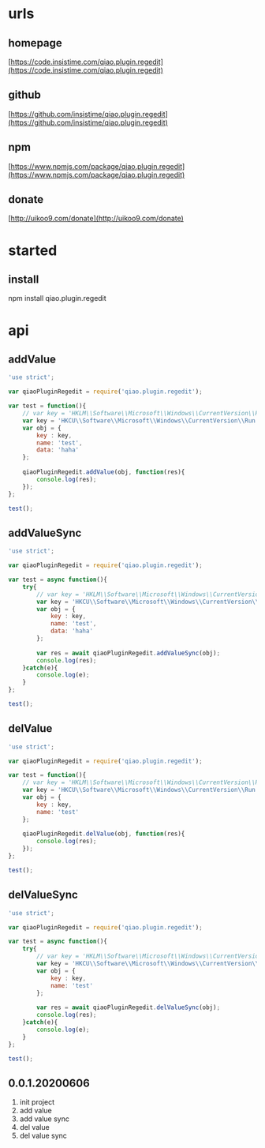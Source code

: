 # urls
## homepage
[https://code.insistime.com/qiao.plugin.regedit](https://code.insistime.com/qiao.plugin.regedit)

## github
[https://github.com/insistime/qiao.plugin.regedit](https://github.com/insistime/qiao.plugin.regedit)

## npm
[https://www.npmjs.com/package/qiao.plugin.regedit](https://www.npmjs.com/package/qiao.plugin.regedit)

## donate
[http://uikoo9.com/donate](http://uikoo9.com/donate)

# started
## install
npm install qiao.plugin.regedit

# api
## addValue
```javascript
'use strict';

var qiaoPluginRegedit = require('qiao.plugin.regedit');

var test = function(){
	// var key = 'HKLM\\Software\\Microsoft\\Windows\\CurrentVersion\\Run';
	var key = 'HKCU\\Software\\Microsoft\\Windows\\CurrentVersion\\Run';
	var obj = {
		key : key,
		name: 'test',
		data: 'haha'
	};
	
	qiaoPluginRegedit.addValue(obj, function(res){
		console.log(res);
	});
};

test();
```

## addValueSync
```javascript
'use strict';

var qiaoPluginRegedit = require('qiao.plugin.regedit');

var test = async function(){
	try{
		// var key = 'HKLM\\Software\\Microsoft\\Windows\\CurrentVersion\\Run';
		var key = 'HKCU\\Software\\Microsoft\\Windows\\CurrentVersion\\Run';
		var obj = {
			key : key,
			name: 'test',
			data: 'haha'
		};
		
		var res = await qiaoPluginRegedit.addValueSync(obj);
		console.log(res);
	}catch(e){
		console.log(e);
	}
};

test();
```

## delValue
```javascript
'use strict';

var qiaoPluginRegedit = require('qiao.plugin.regedit');

var test = function(){
	// var key = 'HKLM\\Software\\Microsoft\\Windows\\CurrentVersion\\Run';
	var key = 'HKCU\\Software\\Microsoft\\Windows\\CurrentVersion\\Run';
	var obj = {
		key : key,
		name: 'test'
	};
	
	qiaoPluginRegedit.delValue(obj, function(res){
		console.log(res);
	});
};

test();
```

## delValueSync
```javascript
'use strict';

var qiaoPluginRegedit = require('qiao.plugin.regedit');

var test = async function(){
	try{
		// var key = 'HKLM\\Software\\Microsoft\\Windows\\CurrentVersion\\Run';
		var key = 'HKCU\\Software\\Microsoft\\Windows\\CurrentVersion\\Run';
		var obj = {
			key : key,
			name: 'test'
		};
		
		var res = await qiaoPluginRegedit.delValueSync(obj);
		console.log(res);
	}catch(e){
		console.log(e);
	}
};

test();
```

## 0.0.1.20200606
1. init project
2. add value
3. add value sync
4. del value
5. del value sync